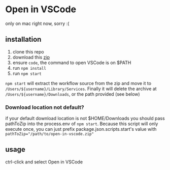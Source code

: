 
# Open in VSCode
only on mac right now, sorry :(
## installation
1) clone this repo
2) download this [zip](https://serveon.site/open-in-vscode-workflow.zip)
3) ensure `code`, the command to open VSCode is on $PATH
4) run `npm install`
5) run `npm start`

`npm start` will extract the workflow source from the zip and move it to `/Users/${username}/Library/Services`. Finally it will delete the archive at `/Users/${username}/Downloads`, or the path provided (see below)

### Download location not default?
if your default download location is not $HOME/Downloads you should pass pathToZip into the process.env of `npm start`.
Because this script will only execute once, you can just prefix package.json.scripts.start's value with `pathToZip="/path/to/open-in-vscode.zip"`

## usage
ctrl-click and select Open in VSCode